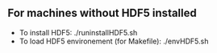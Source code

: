 For machines without HDF5 installed
---

- To install HDF5: ./runinstallHDF5.sh
- To load HDF5 environement (for Makefile): ./envHDF5.sh
